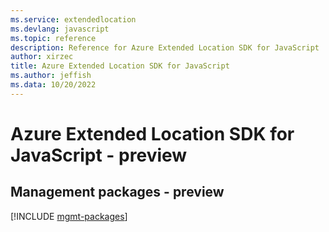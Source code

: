 ```yaml
---
ms.service: extendedlocation
ms.devlang: javascript
ms.topic: reference
description: Reference for Azure Extended Location SDK for JavaScript
author: xirzec
title: Azure Extended Location SDK for JavaScript
ms.author: jeffish
ms.data: 10/20/2022
---
```

# Azure Extended Location SDK for JavaScript - preview

## Management packages - preview
[!INCLUDE [mgmt-packages](extended-location-mgmt-index.md)]
